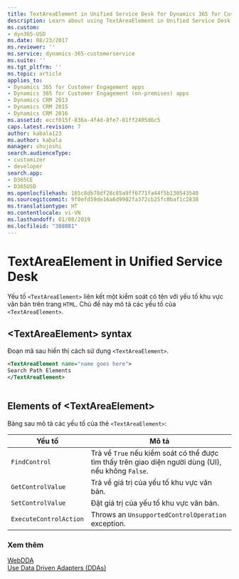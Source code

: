 ```yaml
---
title: TextAreaElement in Unified Service Desk for Dynamics 365 for Customer Engagement apps| MicrosoftDocs
description: Learn about using TextAreaElement in Unified Service Desk used to associate a named control with a text area element on the HTML page.
ms.custom:
- dyn365-USD
ms.date: 08/23/2017
ms.reviewer: ''
ms.service: dynamics-365-customerservice
ms.suite: ''
ms.tgt_pltfrm: ''
ms.topic: article
applies_to:
- Dynamics 365 for Customer Engagement apps
- Dynamics 365 for Customer Engagement (on-premises) apps
- Dynamics CRM 2013
- Dynamics CRM 2015
- Dynamics CRM 2016
ms.assetid: eccf015f-836a-4f4d-8fe7-01ff2405d6c5
caps.latest.revision: 7
author: kabala123
ms.author: kabala
manager: shujoshi
search.audienceType:
- customizer
- developer
search.app:
- D365CE
- D365USD
ms.openlocfilehash: 165c8db78df28c85a9ff6771fa44f5b130543540
ms.sourcegitcommit: 9f0efd59de16a6d9902fa372cb25fc0baf1c2838
ms.translationtype: HT
ms.contentlocale: vi-VN
ms.lasthandoff: 01/08/2019
ms.locfileid: "388081"
---
```

# <a name="textareaelement-in-unified-service-desk"></a>TextAreaElement in Unified Service Desk
Yếu tố `<TextAreaElement>` liên kết một kiểm soát có tên với yếu tố khu vực văn bản trên trang `HTML`. Chủ đề này mô tả các yếu tố của `<TextAreaElement>`.  
  
## <a name="textareaelement-syntax"></a>\<TextAreaElement> syntax  
 Đoạn mã sau hiển thị cách sử dụng `<TextAreaElement>`.  
  
```xml  
<TextAreaElement name="name goes here">  
Search Path Elements  
</TextAreaElement>  
  
```  
  
## <a name="elements-of-textareaelement"></a>Elements of \<TextAreaElement>  
 Bảng sau mô tả các yếu tố của thẻ `<TextAreaElement>`:  
  
|Yếu tố|Mô tả|  
|-------------|-----------------|  
|`FindControl`|Trả về `True` nếu kiểm soát có thể được tìm thấy trên giao diện người dùng (UI), nếu không `False`.|  
|`GetControlValue`|Trả về giá trị của yếu tố khu vực văn bản.|  
|`SetControlValue`|Đặt giá trị của yếu tố khu vực văn bản.|  
|`ExecuteControlAction`|Throws an `UnsupportedControlOperation` exception.|  
  
### <a name="see-also"></a>Xem thêm  
 [WebDDA](../unified-service-desk/web-dda.md)   
 [Use Data Driven Adapters (DDAs)](../unified-service-desk/use-data-driven-adapters-ddas.md)
